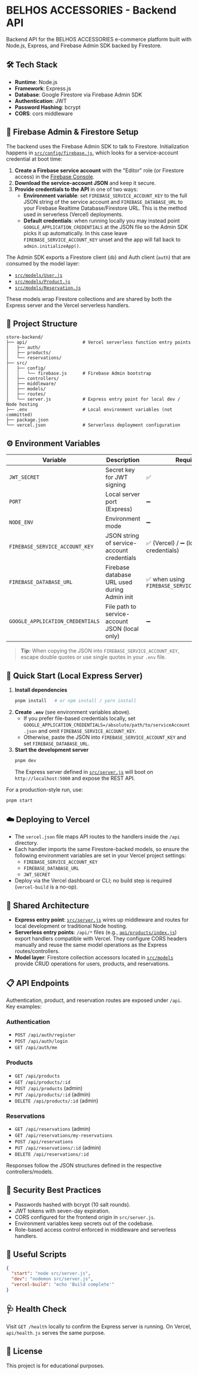 # BELHOS ACCESSORIES - Backend API

Backend API for the BELHOS ACCESSORIES e-commerce platform built with Node.js, Express, and Firebase Admin SDK backed by Firestore.

## 🛠️ Tech Stack

- **Runtime**: Node.js
- **Framework**: Express.js
- **Database**: Google Firestore via Firebase Admin SDK
- **Authentication**: JWT
- **Password Hashing**: bcrypt
- **CORS**: cors middleware

## 🔌 Firebase Admin & Firestore Setup

The backend uses the Firebase Admin SDK to talk to Firestore. Initialization happens in [`src/config/firebase.js`](src/config/firebase.js), which looks for a service-account credential at boot time:

1. **Create a Firebase service account** with the "Editor" role (or Firestore access) in the [Firebase Console](https://console.firebase.google.com/).
2. **Download the service-account JSON** and keep it secure.
3. **Provide credentials to the API** in one of two ways:
   - **Environment variable**: set `FIREBASE_SERVICE_ACCOUNT_KEY` to the full JSON string of the service account and `FIREBASE_DATABASE_URL` to your Firebase Realtime Database/Firestore URL. This is the method used in serverless (Vercel) deployments.
   - **Default credentials**: when running locally you may instead point `GOOGLE_APPLICATION_CREDENTIALS` at the JSON file so the Admin SDK picks it up automatically. In this case leave `FIREBASE_SERVICE_ACCOUNT_KEY` unset and the app will fall back to `admin.initializeApp()`.

The Admin SDK exports a Firestore client (`db`) and Auth client (`auth`) that are consumed by the model layer:

- [`src/models/User.js`](src/models/User.js)
- [`src/models/Product.js`](src/models/Product.js)
- [`src/models/Reservation.js`](src/models/Reservation.js)

These models wrap Firestore collections and are shared by both the Express server and the Vercel serverless handlers.

## 📁 Project Structure

```
store-backend/
├── api/                     # Vercel serverless function entry points
│   ├── auth/
│   ├── products/
│   └── reservations/
├── src/
│   ├── config/
│   │   └── firebase.js      # Firebase Admin bootstrap
│   ├── controllers/
│   ├── middleware/
│   ├── models/
│   ├── routes/
│   └── server.js            # Express entry point for local dev / Node hosting
├── .env                     # Local environment variables (not committed)
├── package.json
└── vercel.json              # Serverless deployment configuration
```

## ⚙️ Environment Variables

| Variable | Description | Required | Example |
|----------|-------------|----------|---------|
| `JWT_SECRET` | Secret key for JWT signing | ✅ | `super-secret-jwt` |
| `PORT` | Local server port (Express) | ➖ | `5000` |
| `NODE_ENV` | Environment mode | ➖ | `development` |
| `FIREBASE_SERVICE_ACCOUNT_KEY` | JSON string of service-account credentials | ✅ (Vercel) / ➖ (local default credentials) | `{ "type": "service_account", ... }` |
| `FIREBASE_DATABASE_URL` | Firebase database URL used during Admin init | ✅ when using `FIREBASE_SERVICE_ACCOUNT_KEY` | `https://<project-id>.firebaseio.com` |
| `GOOGLE_APPLICATION_CREDENTIALS` | File path to service-account JSON (local only) | ➖ | `/path/to/serviceAccount.json` |

> **Tip:** When copying the JSON into `FIREBASE_SERVICE_ACCOUNT_KEY`, escape double quotes or use single quotes in your `.env` file.

## 🚀 Quick Start (Local Express Server)

1. **Install dependencies**
   ```bash
   pnpm install   # or npm install / yarn install
   ```
2. **Create `.env`** (see environment variables above).
   - If you prefer file-based credentials locally, set `GOOGLE_APPLICATION_CREDENTIALS=/absolute/path/to/serviceAccount.json` and omit `FIREBASE_SERVICE_ACCOUNT_KEY`.
   - Otherwise, paste the JSON into `FIREBASE_SERVICE_ACCOUNT_KEY` and set `FIREBASE_DATABASE_URL`.
3. **Start the development server**
   ```bash
   pnpm dev
   ```
   The Express server defined in [`src/server.js`](src/server.js) will boot on `http://localhost:5000` and expose the REST API.

For a production-style run, use:
```bash
pnpm start
```

## ☁️ Deploying to Vercel

- The `vercel.json` file maps API routes to the handlers inside the `/api` directory.
- Each handler imports the same Firestore-backed models, so ensure the following environment variables are set in your Vercel project settings:
  - `FIREBASE_SERVICE_ACCOUNT_KEY`
  - `FIREBASE_DATABASE_URL`
  - `JWT_SECRET`
- Deploy via the Vercel dashboard or CLI; no build step is required (`vercel-build` is a no-op).

## 🔁 Shared Architecture

- **Express entry point**: [`src/server.js`](src/server.js) wires up middleware and routes for local development or traditional Node hosting.
- **Serverless entry points**: `/api/*` files (e.g., [`api/products/index.js`](api/products/index.js)) export handlers compatible with Vercel. They configure CORS headers manually and reuse the same model operations as the Express routes/controllers.
- **Model layer**: Firestore collection accessors located in [`src/models`](src/models) provide CRUD operations for users, products, and reservations.

## 📋 API Endpoints

Authentication, product, and reservation routes are exposed under `/api`. Key examples:

### Authentication
- `POST /api/auth/register`
- `POST /api/auth/login`
- `GET /api/auth/me`

### Products
- `GET /api/products`
- `GET /api/products/:id`
- `POST /api/products` (admin)
- `PUT /api/products/:id` (admin)
- `DELETE /api/products/:id` (admin)

### Reservations
- `GET /api/reservations` (admin)
- `GET /api/reservations/my-reservations`
- `POST /api/reservations`
- `PUT /api/reservations/:id` (admin)
- `DELETE /api/reservations/:id`

Responses follow the JSON structures defined in the respective controllers/models.

## 🔐 Security Best Practices

- Passwords hashed with bcrypt (10 salt rounds).
- JWT tokens with seven-day expiration.
- CORS configured for the frontend origin in `src/server.js`.
- Environment variables keep secrets out of the codebase.
- Role-based access control enforced in middleware and serverless handlers.

## 🧰 Useful Scripts

```json
{
  "start": "node src/server.js",
  "dev": "nodemon src/server.js",
  "vercel-build": "echo 'Build complete'"
}
```

## 🩺 Health Check

Visit `GET /health` locally to confirm the Express server is running. On Vercel, `api/health.js` serves the same purpose.

## 📄 License

This project is for educational purposes.

